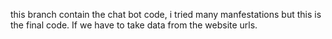 this branch contain the chat bot code, i tried many manfestations but this is the final code. If we have to take data from the website urls.
